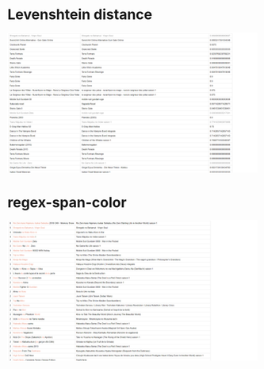 # Levenshtein distance
![](https://github.com/nemo6/regex-span-color/blob/main/img-a.png)
# regex-span-color
![](https://github.com/nemo6/regex-span-color/blob/main/img-b.png)
